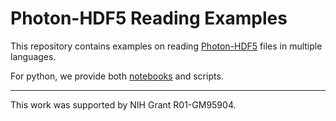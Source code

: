 # Photon-HDF5 Reading Examples

This repository contains examples on reading [Photon-HDF5](http://photon-hdf5.org/) files in multiple languages.

For python, we provide both [notebooks](http://nbviewer.ipython.org/github/Photon-HDF5/photon_hdf5_reading_examples/blob/master/python/Reading%20%C2%B5s-ALEX%20data%20from%20Photon-HDF5.ipynb) and scripts.

<hr>
This work was supported by NIH Grant R01-GM95904.
